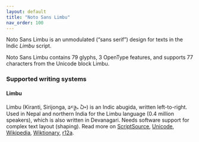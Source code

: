 ```yaml
---
layout: default
title: "Noto Sans Limbu"
nav_order: 100
---
```

Noto Sans Limbu is an unmodulated (“sans serif”) design for texts in the Indic _Limbu_ script. 

Noto Sans Limbu contains 79 glyphs, 3 OpenType features, and supports 77 characters from the Unicode block Limbu.


### Supported writing systems


#### Limbu

Limbu (Kiranti, Sirijonga, <span class='autonym'>ᤕᤰᤌᤢᤱ ᤐᤠᤴ</span>) is an Indic abugida, written left-to-right. Used in Nepal and northern India for the Limbu language (0.4 million speakers), which is also written in Devanagari. Needs software support for complex text layout (shaping). Read more on [ScriptSource](https://scriptsource.org/scr/Limb), [Unicode](https://www.unicode.org/versions/Unicode13.0.0/ch13.pdf#G27263), [Wikipedia](https://en.wikipedia.org/wiki/ISO_15924:Limb), [Wiktionary](https://en.wiktionary.org/wiki/Category:Limbu_script), [r12a](https://r12a.github.io/scripts/links?iso=Limb).

